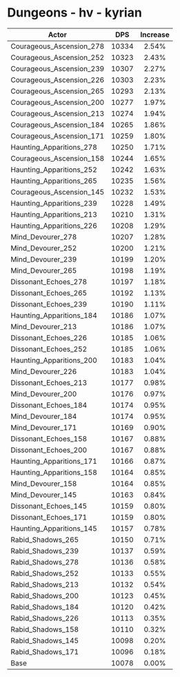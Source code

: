 # Dungeons - hv - kyrian
| Actor | DPS | Increase |
|---|:---:|:---:|
|Courageous_Ascension_278|10334|2.54%|
|Courageous_Ascension_252|10323|2.43%|
|Courageous_Ascension_239|10307|2.27%|
|Courageous_Ascension_226|10303|2.23%|
|Courageous_Ascension_265|10293|2.13%|
|Courageous_Ascension_200|10277|1.97%|
|Courageous_Ascension_213|10274|1.94%|
|Courageous_Ascension_184|10265|1.86%|
|Courageous_Ascension_171|10259|1.80%|
|Haunting_Apparitions_278|10250|1.71%|
|Courageous_Ascension_158|10244|1.65%|
|Haunting_Apparitions_252|10242|1.63%|
|Haunting_Apparitions_265|10235|1.56%|
|Courageous_Ascension_145|10232|1.53%|
|Haunting_Apparitions_239|10228|1.49%|
|Haunting_Apparitions_213|10210|1.31%|
|Haunting_Apparitions_226|10208|1.29%|
|Mind_Devourer_278|10207|1.28%|
|Mind_Devourer_252|10200|1.21%|
|Mind_Devourer_239|10199|1.20%|
|Mind_Devourer_265|10198|1.19%|
|Dissonant_Echoes_278|10197|1.18%|
|Dissonant_Echoes_265|10192|1.13%|
|Dissonant_Echoes_239|10190|1.11%|
|Haunting_Apparitions_184|10186|1.07%|
|Mind_Devourer_213|10186|1.07%|
|Dissonant_Echoes_226|10185|1.06%|
|Dissonant_Echoes_252|10185|1.06%|
|Haunting_Apparitions_200|10183|1.04%|
|Mind_Devourer_226|10183|1.04%|
|Dissonant_Echoes_213|10177|0.98%|
|Mind_Devourer_200|10176|0.97%|
|Dissonant_Echoes_184|10174|0.95%|
|Mind_Devourer_184|10174|0.95%|
|Mind_Devourer_171|10169|0.90%|
|Dissonant_Echoes_158|10167|0.88%|
|Dissonant_Echoes_200|10167|0.88%|
|Haunting_Apparitions_171|10166|0.87%|
|Haunting_Apparitions_158|10164|0.85%|
|Mind_Devourer_158|10164|0.85%|
|Mind_Devourer_145|10163|0.84%|
|Dissonant_Echoes_145|10159|0.80%|
|Dissonant_Echoes_171|10159|0.80%|
|Haunting_Apparitions_145|10157|0.78%|
|Rabid_Shadows_265|10150|0.71%|
|Rabid_Shadows_239|10137|0.59%|
|Rabid_Shadows_278|10136|0.58%|
|Rabid_Shadows_252|10133|0.55%|
|Rabid_Shadows_213|10132|0.54%|
|Rabid_Shadows_200|10123|0.45%|
|Rabid_Shadows_184|10120|0.42%|
|Rabid_Shadows_226|10113|0.35%|
|Rabid_Shadows_158|10110|0.32%|
|Rabid_Shadows_145|10098|0.20%|
|Rabid_Shadows_171|10096|0.18%|
|Base|10078|0.00%|
